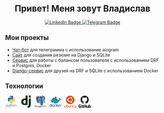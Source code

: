 <div id="header" align="center">
  <h1>Привет! Меня зовут Владислав</h1>
</div>
<div id="badges" align="center">
  <a href="your-linkedin-URL">
    <img src="https://img.shields.io/badge/LinkedIn-blue?style=for-the-badge&logo=linkedin&logoColor=white" alt="LinkedIn Badge"/>
  </a>
  <a href="@borrrv">
    <img src="https://img.shields.io/badge/Telegram-blue?logo=telegram&logoColor=white&style=for-the-badge" alt="Telegram Badge"/>
  </a>
</div>
  
<h2>Мои проекты</h2> 

- [Чат-бот](https://github.com/borrrv/serials_bot) для телеграмма с использование aiogram
- [Сайт](https://github.com/borrrv/resumes) для создания резюме на Django и SQLite
- [Сервис](https://github.com/borrrv/balance) для работы с балансом пользователя с использованием DRF и Postgres, Docker
- [Django-сервис](https://github.com/borrrv/vk_test) для друзей на DRF и SQLite с использованием Docker

<h2>Технологии</h2>
<div>
  <img src="https://github.com/devicons/devicon/blob/master/icons/python/python-original-wordmark.svg" title="Python" alt="Python" width="40" height="40"/>&nbsp;
  <img src="https://github.com/devicons/devicon/blob/master/icons/django/django-plain.svg" title="Django" alt="Django" width="40" height="40"/>&nbsp;
  <img src="https://github.com/devicons/devicon/blob/master/icons/postgresql/postgresql-original-wordmark.svg" title="Postgresql" alt="Postgresql" width="40" height="40"/>&nbsp;
  <img src="https://github.com/devicons/devicon/blob/master/icons/docker/docker-original-wordmark.svg" title="Docker" alt="Docker" width="40" height="40"/>&nbsp;
  <img src="https://github.com/devicons/devicon/blob/master/icons/ubuntu/ubuntu-plain-wordmark.svg" title="Ubuntu" alt="Ubuntu" width="40" height="40"/>&nbsp;
  <img src="https://github.com/devicons/devicon/blob/master/icons/github/github-original-wordmark.svg" title="Github" alt="Github" width="40" height="40"/>&nbsp;
</div>

